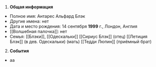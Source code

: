 1. **Общая информация**
 - Полное имя: Антарес Альфард Блэк
 - Другие имена: нет
 - Дата и место рождения: 14 сентября **1999** г., Лондон, Англия
 - [[Волшебная палочка]]: нет
 - Семья: [[Блэки]], [[Одескальки]]
	[[Сириус Блэк]] (отец)
	[[Летиция Блэк]] (в дев. Одескальки) (мать)
	[[Тедди Люпин]] (приёмный брат)

2. **События**
 - аа